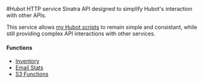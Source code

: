 #Hubot HTTP service
Sinatra API designed to simplify Hubot's interaction with other APIs.

This service allows [my Hubot scripts](https://github.com/Sjeanpierre/hubot_scripts/) to remain simple and consistant, while still providing complex API interactions with other services.

#### Functions
* [Inventory](https://github.com/Sjeanpierre/hubot_http_service/wiki/Inventory)
* [Email Stats](https://github.com/Sjeanpierre/hubot_http_service/wiki/Email-Stats)
* [S3 Functions](https://github.com/Sjeanpierre/hubot_http_service/wiki/S3-Functions)
